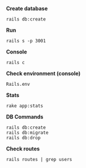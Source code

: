 **Create database**
```
rails db:create
```
**Run**
```
rails s -p 3001
```
**Console**
```
rails c
```
**Check environment (console)**
```
Rails.env
```
**Stats**
```
rake app:stats
```
**DB Commands**
```
rails db:create
rails db:migrate
rails db:drop
```
**Check routes**
```
rails routes | grep users
```
